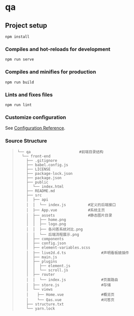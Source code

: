# qa

## Project setup
```
npm install
```

### Compiles and hot-reloads for development
```
npm run serve
```

### Compiles and minifies for production
```
npm run build
```

### Lints and fixes files
```
npm run lint
```

### Customize configuration
See [Configuration Reference](https://cli.vuejs.org/config/).

### Source Structure

> ```
> └── qa                      #前端目录结构
>   └── front-end
>     ├── .gitignore
>     ├── babel.config.js
>     ├── LICENSE
>     ├── package-lock.json
>     ├── package.json
>     ├── public
>     │  └── index.html
>     ├── README.md
>     ├── src
>     │  ├── api
>     │  │  └── index.js          #定义的后端接口
>     │  ├── App.vue              #系统主页
>     │  ├── assets               #静态图片目录
>     │  │  ├── home.png
>     │  │  ├── logo.png
>     │  │  ├── 各问答系统对比.png
>     │  │  └── 后端流程展示.png
>     │  ├── components
>     │  ├── config.json
>     │  ├── element-variables.scss
>     │  ├── live2d.d.ts                #声明看板娘插件
>     │  ├── main.js
>     │  ├── plugins
>     │  │  ├── element.js
>     │  │  └── scroll.js
>     │  ├── router
>     │  │  └── index.js                #页面路由
>     │  ├── store.js                   #存储
>     │  └── views
>     │    ├── Home.vue                 #概览页
>     │    └── Qas.vue                  #问答页
>     ├── structure.txt
>     └── yarn.lock
> ```
>
> 
